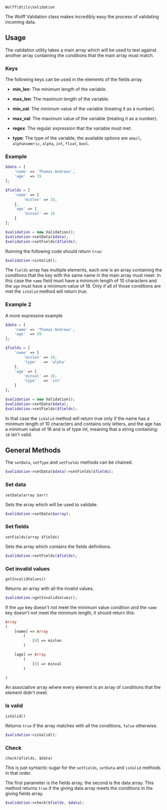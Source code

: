 `Wolff\Utils\Validation`

The Wolff Validation class makes incredibly easy the process of validating incoming data.

## Usage

The validation utility takes a main array which will be used to test against another array containing the conditions that the main array must match.

### Keys

The following keys can be used in the elements of the fields array.

* **min_len**: The minimum length of the variable.

* **max_len**: The maximum length of the variable.

* **min_val**: The minimum value of the variable (treating it as a number).

* **max_val**: The maximum value of the variable (treating it as a number).

* **regex**: The regular expression that the variable must met.

* **type**: The type of the variable, the available options are `email`, `alphanumeric`, `alpha`, `int`, `float`, `bool`.

### Example

```php
$data = [
    'name' => 'Thomas Andrews',
    'age'  => 39
];

$fields = [
    'name' => [
        'minlen' => 10,
    ],
    'age' => [
        'minval' => 18
    ]
];

$validation = new Validation();
$validation->setData($data);
$validation->setFields($fields);
```

Running the following code should return `true`:

```php
$validation->isValid();
```

The `fields` array has multiple elements, each one is an array containing the conditions that the key with the same name in the main array must meet. In this case the `name` field must have a minimum length of 10 characters and the `age` must have a minimum value of 18. Only if all of those conditions are met the `isValid` method will return true.

### Example 2

A more expressive example

```php
$data = [
    'name' => 'Thomas Andrews',
    'age'  => 39
];

$fields = [
    'name' => [
        'minlen' => 10,
        'type'   => 'alpha'
    ],
    'age' => [
        'minval' => 18,
        'type'   => 'int'
    ]
];

$validation = new Validation();
$validation->setData($data);
$validation->setFields($fields);
```

In that case the `isValid` method will return true only if the name has a minimum length of 10 characters and contains only letters, and the age has a minimum value of 18 and is of type int, meaning that a string containing: `18` isn't valid.

## General Methods

The `setData`, `setType` and `setFields` methods can be chained.

```php
$validation->setData($data)->setFields($fields);
```

### Set data

`setData(array $arr)`

Sets the array which will be used to validate.

```php
$validation->setData($array);
```

### Set fields

`setFields(array $fields)`

Sets the array which contains the fields definitions.

```php
$validation->setFields($fields);
```

### Get invalid values

`getInvalidValues()`

Returns an array with all the invalid values.

```php
$validation->getInvalidValues();
```

If the `age` key doesn't not meet the minimum value condition and the `name` key doesn't not meet the minimum length, it should return this:

```php
Array
(
    [name] => Array
        (
            [0] => minlen
        )

    [age] => Array
        (
            [0] => minval
        )

)
```

An associative array where every element is an array of conditions that the element didn't meet.

### Is valid

`isValid()`

Returns `true` if the array matches with all the conditions, `false` otherwise.

```php
$validation->isValid();
```

### Check

`check($fields, $data)`

This is just syntactic sugar for the `setFields`, `setData` and `isValid` methods in that order.

The first parameter is the fields array, the second is the data array. This method returns `true` if the giving data array meets the conditions in the giving fields array.

```php
$validation->check($fields, $data);
```
